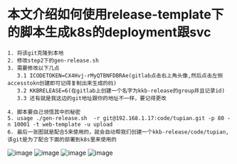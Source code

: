 # 本文介绍如何使用release-template下的脚本生成k8s的deployment跟svc
```
1. 将该git克隆到本地
2. 修改step2下的gen-release.sh
3. 需要修改以下几点
   3.1 ICODETOKEN=CX4Hvj-rMyQTBNFDBRAe(gitlab点击右上角头像,然后点击左侧accesstokn创建即可记得复制出来生成的码)
   3.2 KKBRELEASE=6(在gitlab上创建一个名字为kkb-release的group并且记录id)
   3.3 还有就是我这边的git地址跟你的地址不一样，要记得更改
   
4. 脚本要自己领悟其中的秘密
5. usage ./gen-release.sh  -r git@192.168.1.17:code/tupian.git -p 80 -n 10001 -t web-template -u upload
6. 最后一张图就是配合5来使用的，就会自动帮我们创建一个kkb-release/code/tupian,该git是为了配合下面的部署到k8s里来使用的
```
![image](https://user-images.githubusercontent.com/39818267/148771704-04147d39-55c1-416c-aba8-48760bd5a625.png)
![image](https://user-images.githubusercontent.com/39818267/148771793-13ddba98-5f0f-45a7-b2c4-ce41dfc35d5f.png)
![image](https://user-images.githubusercontent.com/39818267/148771890-bcedda91-fa61-45bb-8416-984c01938ac2.png)
![image](https://user-images.githubusercontent.com/39818267/148772688-b8be47e5-5889-4b49-ab75-b63ebf186223.png)

